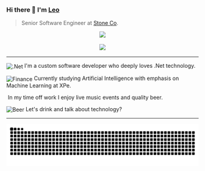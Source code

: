### Hi there 👋 I'm [Leo](https://www.linkedin.com/in/leo-de-oliveira-eng/)

> Senior Software Engineer at [Stone Co](https://github.com/stone-payments).


<p align="center">
  <img 
    width="49%"
    src="https://github-readme-stats.vercel.app/api?username=leo-oliveira-eng&show=prs_merged,prs_merged_percentage&include_all_commits=true&show_icons=true&theme=monokai&hide=contribs&rank_icon=github"
  />  
</p>
<p align="center">
  <img 
    height="55%"
    src="http://github-readme-streak-stats.herokuapp.com?user=leo-oliveira-eng&border=e4e2e2&theme=monokai" />
</p>


----------------------------------------------------------------

<p align="left"> 
  <img src="https://cdn.icon-icons.com/icons2/2415/PNG/512/dot_net_original_logo_icon_146546.png" 
       width="26px" 
       alt=".Net" 
       title=".Net" 
       align="center" />
  I'm a custom software developer who deeply loves .Net technology. 
</p>

<p align="left">
  <img src="https://cdn-icons-png.flaticon.com/512/7406/7406516.png"
       width="26px" 
       alt="Finance" 
       title="finance" 
       align="center" />
  Currently studying Artificial Intelligence with emphasis on Machine Learning at XPe.  
</p>

<p align="left">
  <img src="https://cdn.icon-icons.com/icons2/270/PNG/512/Music_29918.png"
       width="26px" 
       alt="" 
       title="architecture" 
       align="center" />
  In my time off work I enjoy live music events and quality beer.
</p>

<p align="left">
  <img src="https://cdn.icon-icons.com/icons2/3015/PNG/512/beer_drink_glass_jar_icon_188550.png"
       width="26px" 
       alt="Beer" 
       title="Beer" 
       align="center" />
Let's drink and talk about technology?



----------------------------------------------------------------

<picture>
  <source media="(prefers-color-scheme: dark)" srcset="https://github.com/leo-oliveira-eng/contributions-snake-game/blob/output/github-contribution-grid-snake-dark.svg">
  <source media="(prefers-color-scheme: light)" srcset="https://github.com/leo-oliveira-eng/contributions-snake-game/blob/output/github-contribution-grid-snake.svg">
  <img alt="github contribution grid snake animation" src="https://github.com/leo-oliveira-eng/contributions-snake-game/blob/output/github-contribution-grid-snake.svg">
</picture>

